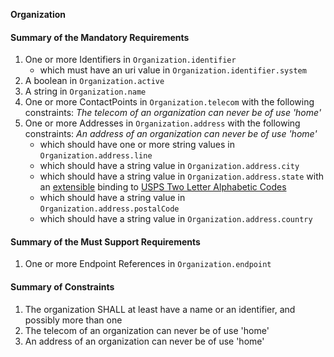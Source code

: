 **Organization**

#### Summary of the Mandatory Requirements
1. One or more  Identifiers  in `Organization.identifier`
      - which must have an  uri value  in `Organization.identifier.system`
1.  A  boolean  in `Organization.active`
1.  A  string  in `Organization.name`
1. One or more  ContactPoints  in `Organization.telecom`
 with the following constraints: *The telecom of an organization can never be of use &#39;home&#39;*
1. One or more  Addresses  in `Organization.address`
 with the following constraints: *An address of an organization can never be of use &#39;home&#39;*
      - which should have one or more  string values  in `Organization.address.line`
      - which should have a  string value  in `Organization.address.city`
      - which should have a  string value  in `Organization.address.state`
with an [extensible](http://hl7.org/fhir/R4/terminologies.html#extensible)
 binding to [USPS Two Letter Alphabetic Codes](ValueSet-us-core-usps-state.html)
      - which should have a  string value  in `Organization.address.postalCode`
      - which should have a  string value  in `Organization.address.country`

#### Summary of the Must Support Requirements
1. One or more Endpoint References  in `Organization.endpoint`

#### Summary of Constraints
1. The organization SHALL at least have a name or an identifier, and possibly more than one
1. The telecom of an organization can never be of use &#39;home&#39;
1. An address of an organization can never be of use &#39;home&#39;